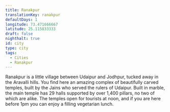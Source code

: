 ```yaml
---
title: Ranakpur
translationKey: ranakpur
defaultDays: 1
longitude: 73.471666667
latitude: 25.115833333
draft: false
nighthalt: true
id: city
type: city
tags:
  - Cities
  - Ranakpur
---
```

Ranakpur is a little village between Udaipur and Jodhpur, tucked away in the Aravalli hills. You find here an amazing complex of beautifully carved temples, built by the Jains who served the rulers of Udaipur. Built in marble, the main temple has 29 halls supported by over 1,400 pillars, no two of which are alike. The temples open for tourists at noon, and if you are here before 1pm you can enjoy a filling vegetarian lunch. 